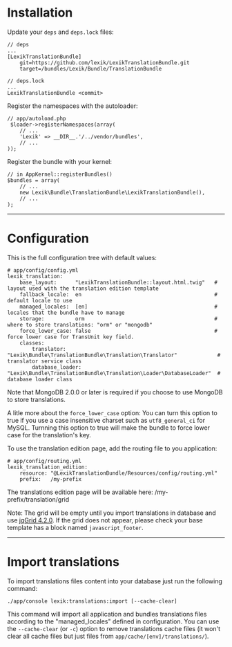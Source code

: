 Installation
============

Update your `deps` and `deps.lock` files:

    // deps
    ...
    [LexikTranslationBundle]
        git=https://github.com/lexik/LexikTranslationBundle.git
        target=/bundles/Lexik/Bundle/TranslationBundle

    // deps.lock
    ...
    LexikTranslationBundle <commit>

Register the namespaces with the autoloader:

    // app/autoload.php
     $loader->registerNamespaces(array(
        // ...
        'Lexik' => __DIR__.'/../vendor/bundles',
        // ...
    ));

Register the bundle with your kernel:

    // in AppKernel::registerBundles()
    $bundles = array(
        // ...
        new Lexik\Bundle\TranslationBundle\LexikTranslationBundle(),
        // ...
    );

___________________

Configuration
=============

This is the full configuration tree with default values:

    # app/config/config.yml
    lexik_translation:
        base_layout:      "LexikTranslationBundle::layout.html.twig"   # layout used with the translation edition template
        fallback_locale:  en                                           # default locale to use
        managed_locales:  [en]                                         # locales that the bundle have to manage
        storage:          orm                                          # where to store translations: "orm" or "mongodb"
        force_lower_case: false                                        # force lower case for TransUnit key field.
        classes:
            translator:      "Lexik\Bundle\TranslationBundle\Translation\Translator"             # translator service class
            database_loader: "Lexik\Bundle\TranslationBundle\Translation\Loader\DatabaseLoader"  # database loader class

Note that MongoDB 2.0.0 or later is required if you choose to use MongoDB to store translations.

A litle more about the `force_lower_case` option:
You can turn this option to true if you use a case insensitive charset such as `utf8_general_ci` for MySQL.
Turnning this option to true will make the bundle to force lower case for the translation's key.

To use the translation edition page, add the routing file to you application:

    # app/config/routing.yml
    lexik_translation_edition:
        resource: "@LexikTranslationBundle/Resources/config/routing.yml"
        prefix:   /my-prefix

The translations edition page will be available here: /my-prefix/translation/grid

Note: The grid will be empty until you import translations in database and use [jqGrid 4.2.0](http://www.trirand.com/blog/).
If the grid does not appear, please check your base template has a block named `javascript_footer`.

___________________

Import translations
===================

To import translations files content into your database just run the following command:

    ./app/console lexik:translations:import [--cache-clear]

This command will import all application and bundles translations files according to the "managed_locales" defined in configuration.
You can use the `--cache-clear` (or `-c`) option to remove translations cache files (it won't clear all cache files but just files from `app/cache/[env]/translations/`).
